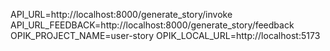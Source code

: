 API_URL=http://localhost:8000/generate_story/invoke
API_URL_FEEDBACK=http://localhost:8000/generate_story/feedback
OPIK_PROJECT_NAME=user-story
OPIK_LOCAL_URL=http://localhost:5173